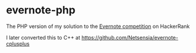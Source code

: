 # evernote-php

The PHP version of my solution to the [Evernote competition](https://www.hackerrank.com/evernote-coding-challenge) on HackerRank

I later converted this to C++ at https://github.com/Netsensia/evernote-cplusplus
